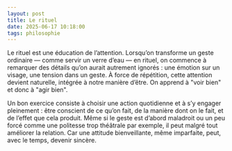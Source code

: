 ```yaml
---
layout: post
title: Le rituel
date: 2025-06-17 10:18:00
tags: philosophie
---
```


Le rituel est une éducation de l’attention. Lorsqu’on transforme un geste ordinaire — comme servir un verre d’eau — en rituel, on commence à remarquer des détails qu’on aurait autrement ignorés : une émotion sur un visage, une tension dans un geste. À force de répétition, cette attention devient naturelle, intégrée à notre manière d’être. On apprend à "voir bien" et donc à "agir bien".

Un bon exercice consiste à choisir une action quotidienne et à s’y engager pleinement : être conscient de ce qu’on fait, de la manière dont on le fait, et de l’effet que cela produit. Même si le geste est d’abord maladroit ou un peu forcé comme une politesse trop théâtrale par exemple, il peut malgré tout améliorer la relation. Car une attitude bienveillante, même imparfaite, peut, avec le temps, devenir sincère.
